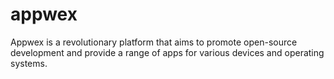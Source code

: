 # appwex
Appwex is a revolutionary platform that aims to promote open-source development and provide a range of apps for various devices and operating systems.
